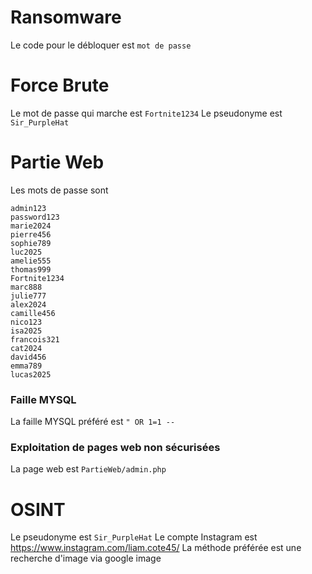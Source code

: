 # Ransomware
Le code pour le débloquer est `mot de passe`

# Force Brute
Le mot de passe qui marche est `Fortnite1234`
Le pseudonyme est `Sir_PurpleHat`

# Partie Web
Les mots de passe sont
```
admin123
password123
marie2024
pierre456
sophie789
luc2025
amelie555
thomas999
Fortnite1234
marc888
julie777
alex2024
camille456
nico123
isa2025
francois321
cat2024
david456
emma789
lucas2025
```

### Faille MYSQL
La faille MYSQL préféré est `" OR 1=1 --`

### Exploitation de pages web non sécurisées
La page web est `PartieWeb/admin.php`

# OSINT
Le pseudonyme est `Sir_PurpleHat`
Le compte Instagram est https://www.instagram.com/liam.cote45/
La méthode préférée est une recherche d'image via google image